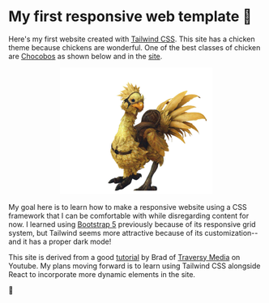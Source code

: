 # My first responsive web template 🐔 

Here's my first website created with [Tailwind CSS](https://tailwindcss.com/). This site has a chicken theme because chickens are wonderful. One of the best classes of chicken are [Chocobos](https://finalfantasy.fandom.com/wiki/Chocobo) as shown below and in the [site](index.html).

<p align="center">
  <img src="img/chocobo.jpg" alt="Chocobo" width="300"/>
</p>

My goal here is to learn how to make a responsive website using a CSS framework that I can be comfortable with while disregarding content for now. I learned using [Bootstrap 5](https://getbootstrap.com/) previously because of its responsive grid system, but Tailwind seems more attractive because of its customization--and it has a proper dark mode!

This site is derived from a good [tutorial](https://youtu.be/dFgzHOX84xQ) by Brad of [Traversy Media](https://www.youtube.com/c/TraversyMedia) on Youtube. My plans moving forward is to learn using Tailwind CSS alongside React to incorporate more dynamic elements in the site.

🥚
